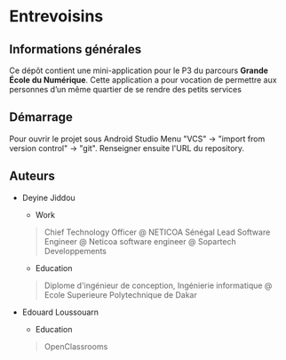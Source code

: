 # Entrevoisins

## Informations générales
Ce dépôt contient une mini-application pour le P3 du parcours **Grande École du Numérique**.
Cette application a pour vocation de permettre aux personnes d’un même quartier de se rendre des petits services


## Démarrage
Pour ouvrir le projet sous Android Studio
Menu "VCS" -> "import from version control" -> "git". Renseigner ensuite l'URL du repository.

## Auteurs
* Deyine Jiddou
  * Work
  > Chief Technology Officer @ NETICOA Sénégal
  Lead Software Engineer @ Neticoa
  software engineer @ Sopartech Developpements
  * Education	
  > Diplome d'ingénieur de conception, Ingénierie informatique @ Ecole Superieure Polytechnique de Dakar

* Edouard Loussouarn
  * Education
  > OpenClassrooms
	



